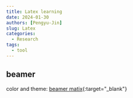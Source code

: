 ```yaml
---
title: Latex learning
date: 2024-01-30
authors: [Pengyu-Jin]
slug: Latex
categories:
  - Research
tags:
  - tool
---
```


## beamer

color and theme: [beamer matix](https://mpetroff.net/files/beamer-theme-matrix/){:target="_blank"}



